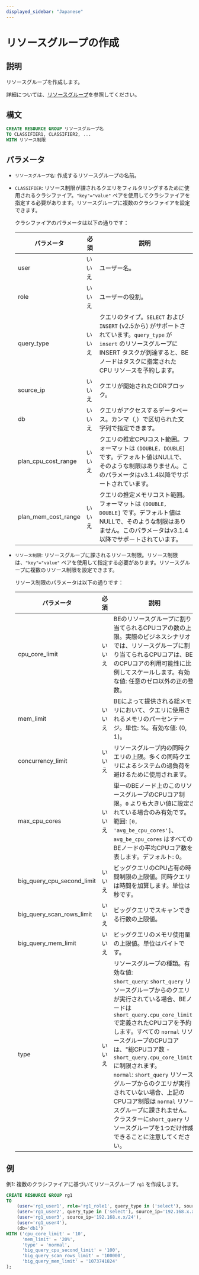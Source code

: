 ```yaml
---
displayed_sidebar: "Japanese"
---
```


# リソースグループの作成

## 説明

リソースグループを作成します。

詳細については、[リソースグループ](../../../administration/resource_group.md)を参照してください。

## 構文

```SQL
CREATE RESOURCE GROUP リソースグループ名 
TO CLASSIFIER1, CLASSIFIER2, ...
WITH リソース制限
```

## パラメータ

- `リソースグループ名`: 作成するリソースグループの名前。

- `CLASSIFIER`: リソース制限が課されるクエリをフィルタリングするために使用されるクラシファイア。`"key"="value"` ペアを使用してクラシファイアを指定する必要があります。リソースグループに複数のクラシファイアを設定できます。

  クラシファイアのパラメータは以下の通りです：

    | **パラメータ** | **必須** | **説明**                                              |
    | ------------- | ------------ | ------------------------------------------------------------ |
    | user          | いいえ           | ユーザー名。                                            |
    | role          | いいえ           | ユーザーの役割。                                            |
    | query_type    | いいえ           | クエリのタイプ。`SELECT` および `INSERT` (v2.5から) がサポートされています。`query_type` が `insert` のリソースグループに INSERT タスクが到達すると、BE ノードはタスクに指定された CPU リソースを予約します。   |
    | source_ip     | いいえ           | クエリが開始されたCIDRブロック。            |
    | db            | いいえ           | クエリがアクセスするデータベース。カンマ（,）で区切られた文字列で指定できます。 |
    | plan_cpu_cost_range | いいえ     | クエリの推定CPUコスト範囲。フォーマットは `(DOUBLE, DOUBLE]` です。デフォルト値はNULLで、そのような制限はありません。このパラメータはv3.1.4以降でサポートされています。                  |
    | plan_mem_cost_range | いいえ     | クエリの推定メモリコスト範囲。フォーマットは `(DOUBLE, DOUBLE]` です。デフォルト値はNULLで、そのような制限はありません。このパラメータはv3.1.4以降でサポートされています。               |

- `リソース制限`: リソースグループに課されるリソース制限。リソース制限は、`"key"="value"` ペアを使用して指定する必要があります。リソースグループに複数のリソース制限を設定できます。

  リソース制限のパラメータは以下の通りです：

    | **パラメータ**              | **必須** | **説明**                                              |
    | -------------------------- | ------------ | ------------------------------------------------------------ |
    | cpu_core_limit             | いいえ           | BEのリソースグループに割り当てられるCPUコアの数の上限。実際のビジネスシナリオでは、リソースグループに割り当てられるCPUコアは、BEのCPUコアの利用可能性に比例してスケールします。有効な値: 任意のゼロ以外の正の整数。 |
    | mem_limit                  | いいえ           | BEによって提供される総メモリにおいて、クエリに使用されるメモリのパーセンテージ。単位: %。有効な値: (0, 1)。 |
    | concurrency_limit          | いいえ           | リソースグループ内の同時クエリの上限。多くの同時クエリによるシステムの過負荷を避けるために使用されます。 |
    | max_cpu_cores              | いいえ           | 単一のBEノード上のこのリソースグループのCPUコア制限。`0` よりも大きい値に設定されている場合のみ有効です。範囲: `[0, 'avg_be_cpu_cores']`、`avg_be_cpu_cores` はすべてのBEノードの平均CPUコア数を表します。デフォルト: 0。 |
    | big_query_cpu_second_limit | いいえ           | ビッグクエリのCPU占有の時間制限の上限値。同時クエリは時間を加算します。単位は秒です。 |
    | big_query_scan_rows_limit  | いいえ           | ビッグクエリでスキャンできる行数の上限値。 |
    | big_query_mem_limit        | いいえ           | ビッグクエリのメモリ使用量の上限値。単位はバイトです。 |
    | type                       | いいえ           | リソースグループの種類。有効な値: <br />`short_query`: `short_query` リソースグループからのクエリが実行されている場合、BEノードは`short_query.cpu_core_limit` で定義されたCPUコアを予約します。すべての `normal` リソースグループのCPUコアは、"総CPUコア数 - `short_query.cpu_core_limit`" に制限されます。<br />`normal`: `short_query` リソースグループからのクエリが実行されていない場合、上記のCPUコア制限は `normal` リソースグループに課されません。<br />クラスターに`short_query` リソースグループを1つだけ作成できることに注意してください。 |

## 例

例1: 複数のクラシファイアに基づいてリソースグループ `rg1` を作成します。

```SQL
CREATE RESOURCE GROUP rg1
TO 
    (user='rg1_user1', role='rg1_role1', query_type in ('select'), source_ip='192.168.x.x/24'),
    (user='rg1_user2', query_type in ('select'), source_ip='192.168.x.x/24'),
    (user='rg1_user3', source_ip='192.168.x.x/24'),
    (user='rg1_user4'),
    (db='db1')
WITH ('cpu_core_limit' = '10',
      'mem_limit' = '20%',
      'type' = 'normal',
      'big_query_cpu_second_limit' = '100',
      'big_query_scan_rows_limit' = '100000',
      'big_query_mem_limit' = '1073741824'
);
```